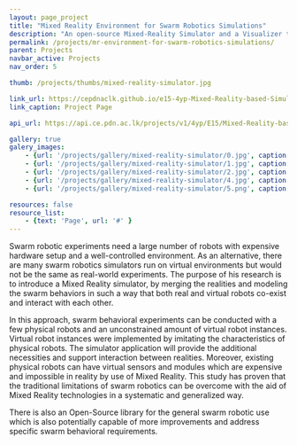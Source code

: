 ```yaml
---
layout: page_project
title: "Mixed Reality Environment for Swarm Robotics Simulations"
description: "An open-source Mixed-Reality Simulator and a Visualizer to simulate Swarm Intelligence behaviors"
permalink: /projects/mr-environment-for-swarm-robotics-simulations/
parent: Projects
navbar_active: Projects
nav_order: 5

thumb: /projects/thumbs/mixed-reality-simulator.jpg

link_url: https://cepdnaclk.github.io/e15-4yp-Mixed-Reality-based-Simulation-Platform-for-Swarm-Robotics/
link_caption: Project Page

api_url: https://api.ce.pdn.ac.lk/projects/v1/4yp/E15/Mixed-Reality-based-Simulation-Platform-for-Swarm-Robotics/

gallery: true
galery_images:
    - {url: '/projects/gallery/mixed-reality-simulator/0.jpg', caption: ''}
    - {url: '/projects/gallery/mixed-reality-simulator/1.jpg', caption: ''}
    - {url: '/projects/gallery/mixed-reality-simulator/2.jpg', caption: ''}
    - {url: '/projects/gallery/mixed-reality-simulator/4.jpg', caption: 'Robots in the testbed'}
    - {url: '/projects/gallery/mixed-reality-simulator/5.png', caption: ''}

resources: false
resource_list:
    - {text: 'Page', url: '#' }
---
```


Swarm robotic experiments need a large number of robots with expensive hardware setup and a well-controlled environment. As an alternative, there are many swarm robotics simulators run on virtual environments but would not be the same as real-world experiments. The purpose of his research is to introduce a Mixed Reality simulator, by merging the realities and modeling the swarm behaviors in such a way that both real and virtual robots co-exist and interact with each other.

In this approach, swarm behavioral experiments can be conducted with a few physical robots and an unconstrained amount of virtual robot instances. Virtual robot instances were implemented by imitating the characteristics of physical robots. The simulator application will provide the additional necessities and support interaction between realities. Moreover, existing physical robots can have virtual sensors and modules which are expensive and impossible in reality by use of Mixed Reality. This study has proven that the traditional limitations of swarm robotics can be overcome with the aid of Mixed Reality technologies in a systematic and generalized way.

There is also an Open-Source library for the general swarm robotic use which is also potentially capable of more improvements and address specific swarm behavioral requirements.
